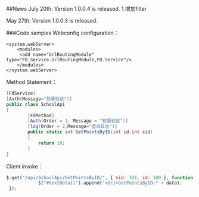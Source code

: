 

##News
July 20th: Version 1.0.0.4 is released.
1.增加filter

May 27th: Version 1.0.0.3 is released.


###Code samples
Webconfig configuration：
```webconfig   
<system.webServer>
    <modules>
     <add name="UrlRoutingModule" type="FD.Service.UrlRoutingModule,FD.Service"/>
    </modules>
</system.webServer>
````

Method Statement：
```csharp
[FdService]
[Auth(Message="登录验证")]
public class SchoolApi
{      
        [FdMethod]
        [Auth(Order = 1, Message = "权限验证")]
        [log(Order = 2,Message="查询日志")]
        public static int GetPointsByID(int id,int sid)
        {
            return 10;
        }
}
````

Client invoke：
````javascript
$.get("/api/SchoolApi/GetPointsByID/", { sid: 101, id: 100 }, function (data) {
            $("#textDetail").append("<br/>GetPointsByID:" + data);
 });
````


